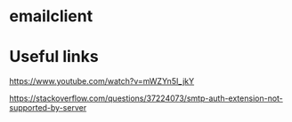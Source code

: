 # emailclient

# Useful links

https://www.youtube.com/watch?v=mWZYn5I_jkY

https://stackoverflow.com/questions/37224073/smtp-auth-extension-not-supported-by-server
